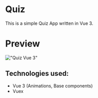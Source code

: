 # Quiz

This is a simple Quiz App written in Vue 3.

# Preview
!["Quiz Vue 3"](http://web-esse.ru/wp-includes/assets/quiz-vue.png "Quiz Vue 3")

## Technologies used: 
- Vue 3 (Animations, Base components)
- Vuex
